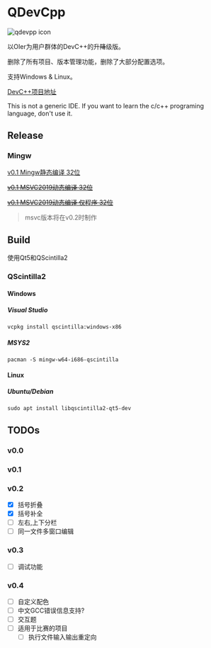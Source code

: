 # QDevCpp

![qdevpp icon](https://raw.githubusercontent.com/neko-para/qdevcpp/master/qdevcpp/qdevcpp.ico)

以OIer为用户群体的DevC++的升~~降~~级版。

删除了所有项目、版本管理功能，删除了大部分配置选项。

支持Windows & Linux。

[DevC++项目地址](https://sourceforge.net/projects/orwelldevcpp/)

This is not a generic IDE. If you want to learn the c/c++ programing language, don't use it.

## Release

### Mingw

[v0.1 Mingw静态编译 32位](https://github.com/neko-para/qdevcpp/releases/download/v0.1/qdevcpp-mingw-x86-static.7z)

~~[v0.1 MSVC2019动态编译 32位](https://github.com/neko-para/qdevcpp/releases/download/v0.1/qdevcpp-msvc-x86-shared.7z)~~

~~[v0.1 MSVC2019动态编译 仅程序 32位](https://github.com/neko-para/qdevcpp/releases/download/v0.1/qdevcpp-msvc-x86-shared-program-only.7z)~~

> msvc版本将在v0.2时制作

## Build

使用Qt5和QScintilla2

### QScintilla2

#### Windows

##### Visual Studio

```shell
vcpkg install qscintilla:windows-x86
```

##### MSYS2

```shell
pacman -S mingw-w64-i686-qscintilla
```

#### Linux

##### Ubuntu/Debian

```shell
sudo apt install libqscintilla2-qt5-dev
```

## TODOs

### v0.0

### v0.1

### v0.2

* [x] 括号折叠
* [x] 括号补全
* [ ] 左右,上下分栏
* [ ] 同一文件多窗口编辑

### v0.3

* [ ] 调试功能

### v0.4

* [ ] 自定义配色
* [ ] 中文GCC错误信息支持?
* [ ] 交互题
* [ ] 适用于比赛的项目
  * [ ] 执行文件输入输出重定向
